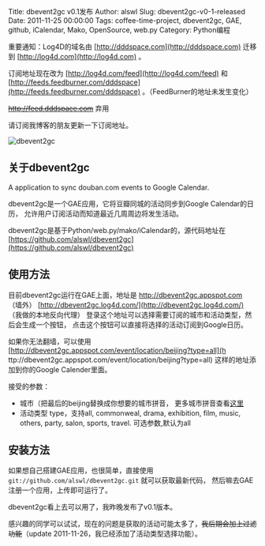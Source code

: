 Title: dbevent2gc v0.1发布
Author: alswl
Slug: dbevent2gc-v0-1-released
Date: 2011-11-25 00:00:00
Tags: coffee-time-project, dbevent2gc, GAE, github, iCalendar, Mako, OpenSource, web.py
Category: Python编程

重要通知：Log4D的域名由 [http://dddspace.com](http://dddspace.com) 迁移到
[http://log4d.com](http://log4d.com) 。

订阅地址现在改为 [http://log4d.com/feed](http://log4d.com/feed) 和
[http://feeds.feedburner.com/dddspace](http://feeds.feedburner.com/dddspace)
。（FeedBurner的地址未发生变化）

<strike>http://feed.dddspace.com</strike> 弃用

请订阅我博客的朋友更新一下订阅地址。

![dbevent2gc](http://upload-log4d.qiniudn.com/2011/11/dbevent2gc.png)

## 关于dbevent2gc

A application to sync douban.com events to Google Calendar.

dbevent2gc是一个GAE应用，它将豆瓣同城的活动同步到Google Calendar的日历， 允许用户订阅活动而知道最近几周周边将发生活动。

dbevent2gc是基于Python/web.py/mako/iCalendar的，源代码地址在
[https://github.com/alswl/dbevent2gc](https://github.com/alswl/dbevent2gc)

## 使用方法

目前dbevent2gc运行在GAE上面，地址是 http://dbevent2gc.appspot.com （墙外）
[http://dbevent2gc.log4d.com/](http://dbevent2gc.log4d.com/) （我做的本地反向代理）
登录这个地址可以选择需要订阅的城市和活动类型，然后会生成一个按钮， 点击这个按钮可以直接将选择的活动订阅到Google日历。

如果你无法翻墙，可以使用 [http://dbevent2gc.appspot.com/event/location/beijing?type=all](h
ttp://dbevent2gc.appspot.com/event/location/beijing?type=all) 这样的地址添加到你的Google
Calender里面。

接受的参数：

  * 城市（把最后的beijing替换成你想要的城市拼音， 更多城市拼音查看[这里](http://www.douban.com/location/world/?others=true)
  * 活动类型 type，支持all, commonweal, drama, exhibition, film, music, others, party, salon, sports, travel. 可选参数,默认为all

## 安装方法

如果想自己搭建GAE应用，也很简单，直接使用 `git://github.com/alswl/dbevent2gc.git` 就可以获取最新代码，
然后嘛去GAE注册一个应用，上传即可运行了。

dbevent2gc看上去可以用了，我昨晚发布了v0.1版本。

感兴趣的同学可以试试，现在的问题是获取的活动可能太多了，<strike>我后期会加上过滤功能</strike>（update
2011-11-26，我已经添加了活动类型选择功能）。

